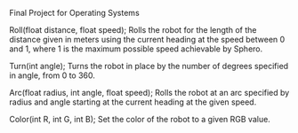 Final Project for Operating Systems


Roll(float distance, float speed);
Rolls the robot for the length of the distance given in meters using the current heading at the speed between 0 and 1, where 1 is the maximum possible speed achievable by Sphero.

Turn(int angle);
Turns the robot in place by the number of degrees specified in angle, from 0 to 360.

Arc(float radius, int angle, float speed);
Rolls the robot at an arc specified by radius and angle starting at the current heading at the given speed.

Color(int R, int G, int B);
Set the color of the robot to a given RGB value.